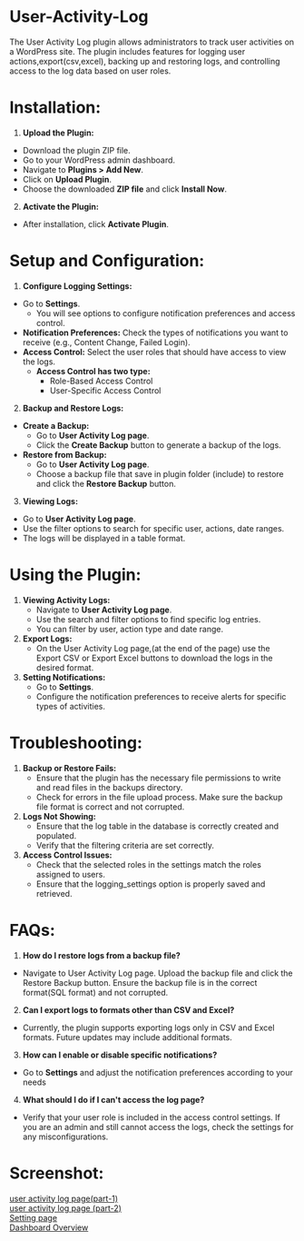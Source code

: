 # User-Activity-Log
  The User Activity Log plugin allows administrators to track user activities on a WordPress site. The plugin includes features for logging user actions,export(csv,excel), backing up and restoring logs, and controlling access to the log data based on user roles. 
# Installation: 
  1. __Upload the Plugin:__
   * Download the plugin ZIP file. 
   * Go to your WordPress admin dashboard. 
   * Navigate to __Plugins > Add New__. 
   * Click on __Upload Plugin__. 
   * Choose the downloaded __ZIP file__ and click __Install Now__.
  2. __Activate the Plugin:__
   * After installation, click __Activate Plugin__.  
# Setup and Configuration: 
1. __Configure Logging Settings:__
* Go to __Settings__. 
  * You will see options to configure notification preferences and access control. 
* __Notification Preferences:__ Check the types of notifications you want to receive (e.g., Content Change, Failed Login). 
* __Access Control:__ Select the user roles that should have access to view the logs.
   * __Access Control has two type:__
      * Role-Based Access Control
      * User-Specific Access Control 
 2. __Backup and Restore Logs:__ 
 * __Create a Backup:__ 
   * Go to __User Activity Log page__. 
   * Click the __Create Backup__ button to generate a backup of the logs.
 * __Restore from Backup:__
   * Go to __User Activity Log page__. 
   * Choose a backup file that save in plugin folder (include) to restore and click the __Restore Backup__ button.
 3. __Viewing Logs:__
   * Go to __User Activity Log page__. 
   * Use the filter options to search for specific user, actions, date ranges. 
   * The logs will be displayed in a table format.
 # Using the Plugin: 
   1. __Viewing Activity Logs:__ 
         * Navigate to __User Activity Log page__. 
         * Use the search and filter options to find specific log entries. 
         * You can filter by user, action type and date range. 
   2. __Export Logs:__
         * On the User Activity Log page,(at the end of the page) use the Export CSV or Export Excel buttons to download the logs in the desired format.
   3. __Setting Notifications:__
         * Go to __Settings__. 
         * Configure the notification preferences to receive alerts for specific types of activities.   
 # Troubleshooting: 
   1. __Backup or Restore Fails:__
         * Ensure that the plugin has the necessary file permissions to write and read files in the backups directory. 
         * Check for errors in the file upload process. Make sure the backup file format is correct and not corrupted.    
   2. __Logs Not Showing:__ 
         * Ensure that the log table in the database is correctly created and populated. 
         * Verify that the filtering criteria are set correctly. 
   3. __Access Control Issues:__ 
         * Check that the selected roles in the settings match the roles assigned to users. 
         * Ensure that the logging_settings option is properly saved and retrieved. 
  # FAQs: 
  1.  __How do I restore logs from a backup file?__ <br>
 * Navigate to User Activity Log page. Upload the backup file and click the Restore Backup button. Ensure the backup file is in the correct format(SQL format) and not corrupted. 
 2.  __Can I export logs to formats other than CSV and Excel?__ <br>
 * Currently, the plugin supports exporting logs only in CSV and Excel formats. Future updates may include additional formats.
 3.  __How can I enable or disable specific notifications?__ <br>
 * Go to __Settings__ and adjust the notification preferences according to your needs 
 4. __What should I do if I can't access the log page?__ <br>
 * Verify that your user role is included in the access control settings. If you are an admin and still cannot access the logs, check the settings for any misconfigurations.
# Screenshot:
  [user activity log page(part-1)](https://drive.google.com/file/d/12jI8VHw9VoT1xBxvGrcsKFM2PFtU-FOS/view?usp=drive_link)<br>
  [user activity log page (part-2)](https://drive.google.com/file/d/1eCV-Q5QCosO1Jqnie52EdEDi3u5H6dkI/view?usp=drive_link)<br>
  [Setting page](https://drive.google.com/file/d/1nQM1axU6Ro2y5exrO356Evs-g0dEv19N/view?usp=drive_link)<br>
  [Dashboard Overview](https://drive.google.com/file/d/1voIXvvYQLZQlWLhOKsNQpApUpXUlpFgH/view?usp=drive_link) 
